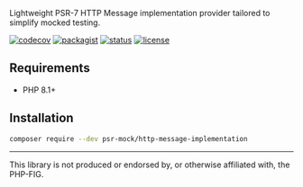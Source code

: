 Lightweight PSR-7 HTTP Message implementation provider tailored to simplify mocked testing.

[![codecov](https://img.shields.io/codecov/c/github/psr-mock/http-message-implementation)](https://codecov.io/gh/psr-mock/http-message-implementation) [![packagist](https://img.shields.io/packagist/dt/psr-mock/http-message-implementation)](https://packagist.org/packages/psr-mock/http-message-implementation) [![status](https://img.shields.io/github/checks-status/psr-mock/http-message-implementation/1.x)]() [![license](https://img.shields.io/github/license/psr-mock/http-message-implementation)]()

## Requirements

-   PHP 8.1+

## Installation

```bash
composer require --dev psr-mock/http-message-implementation
```

---

This library is not produced or endorsed by, or otherwise affiliated with, the PHP-FIG.
